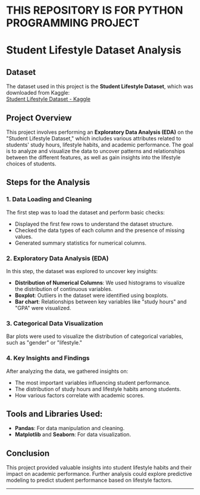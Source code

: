 # THIS REPOSITORY IS FOR PYTHON PROGRAMMING PROJECT

# Student Lifestyle Dataset Analysis
## Dataset
The dataset used in this project is the **Student Lifestyle Dataset**, which was downloaded from Kaggle:  
[Student Lifestyle Dataset - Kaggle](https://www.kaggle.com/datasets/steve1215rogg/student-lifestyle-dataset)


## Project Overview
This project involves performing an **Exploratory Data Analysis (EDA)** on the "Student Lifestyle Dataset," which includes various attributes related to students' study hours, lifestyle habits, and academic performance. The goal is to analyze and visualize the data to uncover patterns and relationships between the different features, as well as gain insights into the lifestyle choices of students.

## Steps for the Analysis

### 1. **Data Loading and Cleaning**
The first step was to load the dataset and perform basic checks:
- Displayed the first few rows to understand the dataset structure.
- Checked the data types of each column and the presence of missing values.
- Generated summary statistics for numerical columns.

### 2. **Exploratory Data Analysis (EDA)**
In this step, the dataset was explored to uncover key insights:
- **Distribution of Numerical Columns**: We used histograms to visualize the distribution of continuous variables.
- **Boxplot**: Outliers in the dataset were identified using boxplots.
- **Bar chart**: Relationships between key variables like "study hours" and "GPA" were visualized.

### 3. **Categorical Data Visualization**
Bar plots were used to visualize the distribution of categorical variables, such as "gender" or "lifestyle."

### 4. **Key Insights and Findings**
After analyzing the data, we gathered insights on:
- The most important variables influencing student performance.
- The distribution of study hours and lifestyle habits among students.
- How various factors correlate with academic scores.

## Tools and Libraries Used:
- **Pandas**: For data manipulation and cleaning.
- **Matplotlib** and **Seaborn**: For data visualization.

## Conclusion
This project provided valuable insights into student lifestyle habits and their impact on academic performance. Further analysis could explore predictive modeling to predict student performance based on lifestyle factors.

---





